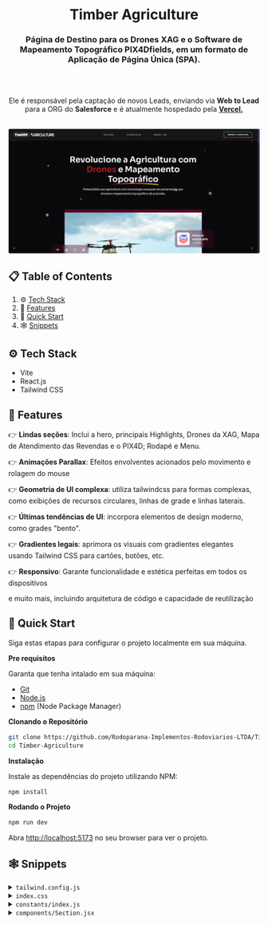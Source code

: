 <div align="center">
  <h1 align="center">Timber Agriculture</h1>
  <div align="center">
  <h3 align="center">Página de Destino para os Drones XAG e o Software de Mapeamento Topográfico PIX4Dfields, em um formato de Aplicação de Página Única (SPA).</h3><br><br>
  <p>  Ele é responsável pela captação de novos Leads, enviando via <b>Web to Lead</b> para a ORG do <b>Salesforce</b> e é atualmente hospedado pela <a href="https://vercel.com/" target="_blank"><b>Vercel.</b></a></p>
  </div>
  <br>
  <img src="/public/WEBPAGE.png" alt="Landing page">
</div>


## 📋 <a name="table">Table of Contents</a>

1. ⚙️ [Tech Stack](#tech-stack)
2. 🔋 [Features](#features)
3. 🤸 [Quick Start](#quick-start)
4. 🕸️ [Snippets](#snippets)

## <a name="tech-stack">⚙️ Tech Stack</a>

- Vite
- React.js
- Tailwind CSS

## <a name="features">🔋 Features</a>

👉 **Lindas seções**: Inclui a hero, principais Highlights, Drones da XAG, Mapa de Atendimento das Revendas e o PIX4D; Rodapé e Menu.

👉 **Animações Parallax**: Efeitos envolventes acionados pelo movimento e rolagem do mouse

👉 **Geometria de UI complexa**: utiliza tailwindcss para formas complexas, como exibições de recursos circulares, linhas de grade e linhas laterais.

👉 **Últimas tendências de UI**: incorpora elementos de design moderno, como grades "bento".

👉 **Gradientes legais**: aprimora os visuais com gradientes elegantes usando Tailwind CSS para cartões, botões, etc.

👉 **Responsivo**: Garante funcionalidade e estética perfeitas em todos os dispositivos

e muito mais, incluindo arquitetura de código e capacidade de reutilização

## <a name="quick-start">🤸 Quick Start</a>

Siga estas etapas para configurar o projeto localmente em sua máquina.

**Pre requisitos**

Garanta que tenha intalado em sua máquina:

- [Git](https://git-scm.com/)
- [Node.js](https://nodejs.org/en)
- [npm](https://www.npmjs.com/) (Node Package Manager)

**Clonando o Repositório**

```bash
git clone https://github.com/Rodoparana-Implementos-Rodoviarios-LTDA/Timber-Agriculture.git
cd Timber-Agriculture
```

**Instalação**

Instale as dependências do projeto utilizando NPM:

```bash
npm install
```

**Rodando o Projeto**

```bash
npm run dev
```

Abra [http://localhost:5173](http://localhost:5173) no seu browser para ver o projeto.

## <a name="snippets">🕸️ Snippets</a>

<details>
<summary><code>tailwind.config.js</code></summary>

```javascript
/** @type {import('tailwindcss').Config} */
import { fontFamily } from "tailwindcss/defaultTheme";
import plugin from "tailwindcss/plugin";

export default {
  content: ["./index.html", "./src/**/*.{js,ts,jsx,tsx}"],
  theme: {
    extend: {
      colors: {
        color: {
          1: "#14b8a6",
          2: "#FFC876",
          3: "#FF776F",
          4: "#7ADB78",
          5: "#858DFF",
          6: "#98f0ff",
        },
        stroke: {
          1: "#500724",
        },
        n: {
          1: "#FFFFFF",
          2: "#fef2f2",
          3: "#fee2e2",
          4: "#fecaca",
          5: "#fca5a5",
          6: "#500724",
          7: "#ef4444",
          8: "#171717",
          9: "#500724",
          10: "#b91c1c",
          11: "#991b1b",
          12: "#7f1d1d",
          13: "#4c0519",
        },
      },
      fontFamily: {
        sans: ["var(--font-sora)", ...fontFamily.sans],
        code: "var(--font-code)",
        grotesk: "var(--font-grotesk)",
      },
      letterSpacing: {
        tagline: ".15em",
      },
      spacing: {
        0.25: "0.0625rem",
        7.5: "1.875rem",
        15: "3.75rem",
      },
      opacity: {
        15: ".15",
      },
      transitionDuration: {
        DEFAULT: "200ms",
      },
      transitionTimingFunction: {
        DEFAULT: "linear",
      },
      zIndex: {
        1: "1",
        2: "2",
        3: "3",
        4: "4",
        5: "5",
      },
      borderWidth: {
        DEFAULT: "0.0625rem",
      },
      backgroundImage: {
        "radial-gradient": "radial-gradient(var(--tw-gradient-stops))",
        "conic-gradient":
          "conic-gradient(from 225deg, #500724, #4c0519, #500724)",
      },
    },
  },
  plugins: [
    plugin(function ({ addBase, addComponents, addUtilities }) {
      addBase({});
      addComponents({
        ".container": {
          "@apply max-w-[77.5rem] mx-auto px-5 md:px-10 lg:px-15 xl:max-w-[87.5rem]":
            {},
        },
        ".h1": {
          "@apply font-semibold text-[2.5rem] leading-[3.25rem] md:text-[2.75rem] md:leading-[3.75rem] lg:text-[3.25rem] lg:leading-[4.0625rem] xl:text-[3.75rem] xl:leading-[4.5rem]":
            {},
        },
        ".h2": {
          "@apply text-[1.75rem] leading-[2.5rem] md:text-[2rem] md:leading-[2.5rem] lg:text-[2.5rem] lg:leading-[3.5rem] xl:text-[3rem] xl:leading-tight":
            {},
        },
        ".h3": {
          "@apply text-[2rem] leading-normal md:text-[2.5rem]": {},
        },
        ".h4": {
          "@apply text-[2rem] leading-normal": {},
        },
        ".h5": {
          "@apply text-2xl leading-normal": {},
        },
        ".h6": {
          "@apply font-semibold text-lg leading-8": {},
        },
        ".body-1": {
          "@apply text-[0.875rem] leading-[1.5rem] md:text-[1rem] md:leading-[1.75rem] lg:text-[1.25rem] lg:leading-8":
            {},
        },
        ".body-2": {
          "@apply font-light text-[0.875rem] leading-6 md:text-base": {},
        },
        ".caption": {
          "@apply text-sm": {},
        },
        ".tagline": {
          "@apply font-grotesk font-light text-xs tracking-tagline uppercase":
            {},
        },
        ".quote": {
          "@apply font-code text-lg leading-normal": {},
        },
        ".button": {
          "@apply font-code text-xs font-bold uppercase tracking-wider": {},
        },
      });
      addUtilities({
        ".tap-highlight-color": {
          "-webkit-tap-highlight-color": "rgba(0, 0, 0, 0)",
        },
      });
    }),
  ],
};

```

</details>

<details>
<summary><code>index.css</code></summary>

```css
@import url("https://fonts.googleapis.com/css2?family=Sora:wght@300;400;600&display=swap");
@import url("https://fonts.googleapis.com/css2?family=Source+Code+Pro:wght@400;600;700&display=swap");
@import url("https://fonts.googleapis.com/css2?family=Space+Grotesk:wght@300&display=swap");

@tailwind base;
@tailwind components;
@tailwind utilities;

:root {
  --font-sora: "Sora", sans-serif;
  --font-code: "Source Code Pro", monospace;
  --font-grotesk: "Space Grotesk", sans-serif;
  color-scheme: dark;
}

* {
  scroll-behavior: smooth
}

@layer base {
  body {
    @apply font-sans bg-zinc-950 text-n-1 text-base;
  }
}

.rotate-45 {
  @apply rotate-[45deg]
}

.rotate-90 {
  @apply rotate-[90deg]
}

.rotate-135 {
  @apply rotate-[135deg]
}

.rotate-180 {
  @apply rotate-[180deg]
}

.rotate-225 {
  @apply rotate-[225deg]
}

.rotate-270 {
  @apply rotate-[270deg]
}

.rotate-315 {
  @apply rotate-[315deg]
}

.rotate-360 {
  @apply rotate-[360deg]
}

.-rotate-45 {
  @apply rotate-[-45deg]
}

.-rotate-90 {
  @apply rotate-[-90deg]
}

.-rotate-135 {
  @apply rotate-[-135deg]
}

.-rotate-180 {
  @apply rotate-[-180deg]
}

.-rotate-225 {
  @apply rotate-[-225deg]
}

.-rotate-270 {
  @apply rotate-[-270deg]
}

.-rotate-315 {
  @apply rotate-[-315deg]
}

.-rotate-360 {
  @apply rotate-[-360deg]
}
```

</details>

<details>
<summary><code>constants/index.js</code></summary>

```javascript
import {
  benefitIcon1,
  benefitIcon2,
  benefitIcon3,
  benefitIcon4,
  benefitIcon5,
  benefitIcon6,
  benefitImage2,
  chromecast,
  disc02,
  discord,
  facebook,
  figma,
  framer,
  instagram,
  notification2,
  notification3,
  notification4,
  notion,
  photoshop,
  protopie,
  raindrop,
  recording01,
  recording03,
  roadmap1,
  roadmap2,
  roadmap3,
  roadmap4,
  slack,
  sliders04,
  lider,
  vitagran,
  drone,
  gps,
  target,
  texag,
  rodomaq,
  brava,
  agro,
} from "../assets";

export const navigation = [
  {
    id: "0",
    title: "Detalhes",
    url: "#details",
  },
  {
    id: "1",
    title: "PIX4Dfields",
    url: "#pix",
  },
  {
    id: "2",
    title: "Drones XAG",
    url: "#xag",
  },
];

export const heroIcons = [drone, gps, target, agro];

export const notificationImages = [notification4, notification3, notification2];

export const companyLogos = [texag, vitagran, lider, rodomaq, brava];

export const p100proServices = [
  {
    id: 0,
    title: "Desempenho Avançado de Carga e Tamanho",
  },
  {
    id: 1,
    title: "Eficiência de Proteção e Espalhamento da Colheita",
  },
  {
    id: 2,
    title: "Tecnologia de Pulverização e Espalhamento Avançada",
  },
];
export const v50Services = [
  {
    id: 0,
    title: "Capacidade de 20 kg para manejo eficiente de produtos agrícolas.",
  },
  {
    id: 1,
    title:
      "Troca rápida entre sistemas de pulverização e espalhamento para versatilidade operacional.",
  },
  {
    id: 2,
    title:
      "Proteção IPX6K e eficiência comprovada em áreas de até 13 hectares, ideal para agricultura de precisão.",
  },
];

export const p100proServicesIcons = [
  recording03,
  recording01,
  disc02,
  chromecast,
  sliders04,
];

export const field = [
  {
    id: "0",
    title: "Exploração",
    text: "Gere ortomosaicos precisos, modelos digitais de superfície, mapas de índice, zonas e mapas de prescrição precisos.  Corte seus campos até um limite de campo desejado para criar resultados mais direcionados.",
    imageUrl: roadmap1,
    colorful: true,
  },
  {
    id: "1",
    title: "Análise",
    text: "Gere ortomosaicos precisos, modelos digitais de superfície, mapas de índice, zonas e mapas de prescrição precisos.  Corte seus campos até um limite de campo desejado para criar resultados mais direcionados.",
    imageUrl: roadmap2,
  },
  {
    id: "2",
    title: "Integração",
    text: "Baixe todos os resultados, resultados e insights e importe-os para o software de gerenciamento agrícola de sua escolha em vários formatos padrão do setor.",
    imageUrl: roadmap3,
  },
  {
    id: "3",
    title: " Resultados em campo",
    text: "Crie mapas rapidamente (sem necessidade de conexão com a Internet) para tomar decisões e ações mais rápidas, sem sair do campo.",
    imageUrl: roadmap4,
  },
];

export const collabText =
  "Software avançado de mapeamento agrícola para análise aérea de culturas e agricultura digital";
export const collabContent = [
  {
    id: "0",
    title: "Sensoriamento Remoto",
    desc: "Colete imagens usando drones ou importe dados de satélite Sentinel-2 para uma análise aérea precisa.",
  },
  {
    id: "1",
    title: "Processamento Rápido",
    desc: "Obtenha mapas diretamente no campo em apenas 10 minutos com o novo módulo de radiometria.",
  },
  {
    id: "2",
    title: "Compartilhamento Fácil",
    desc: "Compartilhe mapas e relatórios em PDF de forma rápida e eficiente via PIX4Dcloud.",
  },
];

export const pricing = [
  {
    id: "0",
    title: "Plano Anual",
    description:
      "Aplicativo desktop com licença flutuante (1 dispositivo por vez).",
    price: "8.199",
    features: [
      "Processamento de desktop ilimitado e saídas de alta resolução.",
      "Suporte pessoal e atualizações incluídas durante sua assinatura.",
      "Assinatura anual recorrente. Cancele a qualquer momento.",
    ],
  },
];

export const benefits = [
  {
    id: "0",
    title: "Performance Superior",
    text: "Desfrute de capacidades de dispersão e pulverização sem precedentes, alcançando taxas de fluxo de até 12 L/min e dispersão de 110 kg/min. Com nossos drones, a eficiência e o rendimento estão garantidos.",
    backgroundUrl: "./src/assets/benefits/card-1.svg",
    iconUrl: benefitIcon1,
    imageUrl: benefitImage2,
  },
  {
    id: "1",
    title: "Flexibilidade Total",
    text: "Seja no modo totalmente autônomo ou manual, nossos drones adaptam-se às suas necessidades. Com designs dobráveis e módulos intercambiáveis, a versatilidade está ao seu alcance.",
    backgroundUrl: "./src/assets/benefits/card-2.svg",
    iconUrl: benefitIcon2,
    imageUrl: benefitImage2,
    light: true,
  },
  {
    id: "2",
    title: "Mapeamento Avançado",
    text: "Com o software Pix4DFields, mapear campos e pomares nunca foi tão fácil. Parâmetros pré-configurados e planejamento automático de rotas garantem precisão em cada operação.",
    backgroundUrl: "./src/assets/benefits/card-3.svg",
    iconUrl: benefitIcon3,
    imageUrl: benefitImage2,
  },
  {
    id: "3",
    title: "Segurança Incomparável",
    text: "Nossos drones são construídos para resistir. Classificações de proteção IPX6K e IPX7 combinadas com sistemas avançados de detecção de obstáculos garantem operações seguras em qualquer ambiente.",
    backgroundUrl: "./src/assets/benefits/card-4.svg",
    iconUrl: benefitIcon4,
    imageUrl: benefitImage2,
    light: true,
  },
  {
    id: "4",
    title: "Eficiência Energética",
    text: "Otimize suas operações com nossas soluções de energia resfriada a água, garantindo longevidade e desempenho máximo durante cada voo.",
    backgroundUrl: "./src/assets/benefits/card-5.svg",
    iconUrl: benefitIcon5,
    imageUrl: benefitImage2,
  },
  {
    id: "5",
    title: "Tecnologia de Ponta",
    text: "Aproveite o poder da tecnologia 4D e do radar adaptativo para uma detecção de obstáculos precisa e um mapeamento detalhado, tudo isso disponível na palma da sua mão com o Pix4DFields.",
    backgroundUrl: "./src/assets/benefits/card-6.svg",
    iconUrl: benefitIcon6,
    imageUrl: benefitImage2,
  },
];

export const socials = [
  {
    id: "2",
    title: "Instagram",
    iconUrl: instagram,
    url: "#",
  },
  {
    id: "4",
    title: "Facebook",
    iconUrl: facebook,
    url: "#",
  },
];
export const estadosBrasileiros = [
  { id: 1, name: "Acre" },
  { id: 2, name: "Alagoas" },
  { id: 3, name: "Amapá" },
  { id: 4, name: "Amazonas" },
  { id: 5, name: "Bahia" },
  { id: 6, name: "Ceará" },
  { id: 7, name: "Distrito Federal" },
  { id: 8, name: "Espírito Santo" },
  { id: 9, name: "Goiás" },
  { id: 10, name: "Maranhão" },
  { id: 11, name: "Mato Grosso" },
  { id: 12, name: "Mato Grosso do Sul" },
  { id: 13, name: "Minas Gerais" },
  { id: 14, name: "Pará" },
  { id: 15, name: "Paraíba" },
  { id: 16, name: "Paraná" },
  { id: 17, name: "Pernambuco" },
  { id: 18, name: "Piauí" },
  { id: 19, name: "Rio de Janeiro" },
  { id: 20, name: "Rio Grande do Norte" },
  { id: 21, name: "Rio Grande do Sul" },
  { id: 22, name: "Rondônia" },
  { id: 23, name: "Roraima" },
  { id: 24, name: "Santa Catarina" },
  { id: 25, name: "São Paulo" },
  { id: 26, name: "Sergipe" },
  { id: 27, name: "Tocantins" },
];

```

</details>

<details>
<summary><code>components/Section.jsx</code></summary>

```javascript
import SectionSvg from "../assets/svg/SectionSvg";

const Section = ({
  className,
  id,
  crosses,
  crossesOffset,
  customPaddings,
  children,
}) => {
  return (
    <div
      id={id}
      className={`
      relative 
      ${
        customPaddings ||
        `py-10 lg:py-16 xl:py-20 ${crosses ? "lg:py-32 xl:py-40" : ""}`
      } 
      ${className || ""}`}
    >
      {children}

      <div className="hidden absolute top-0 left-5 w-0.25 h-full bg-stroke-1 pointer-events-none md:block lg:left-7.5 xl:left-10" />
      <div className="hidden absolute top-0 right-5 w-0.25 h-full bg-stroke-1 pointer-events-none md:block lg:right-7.5 xl:right-10" />

      {crosses && (
        <>
          <div
            className={`hidden absolute top-0 left-7.5 right-7.5 h-0.25 bg-stroke-1 ${
              crossesOffset && crossesOffset
            } pointer-events-none lg:block xl:left-10 right-10`}
          />
          <SectionSvg crossesOffset={crossesOffset} />
        </>
      )}
    </div>
  );
};

export default Section;

```

</details>


